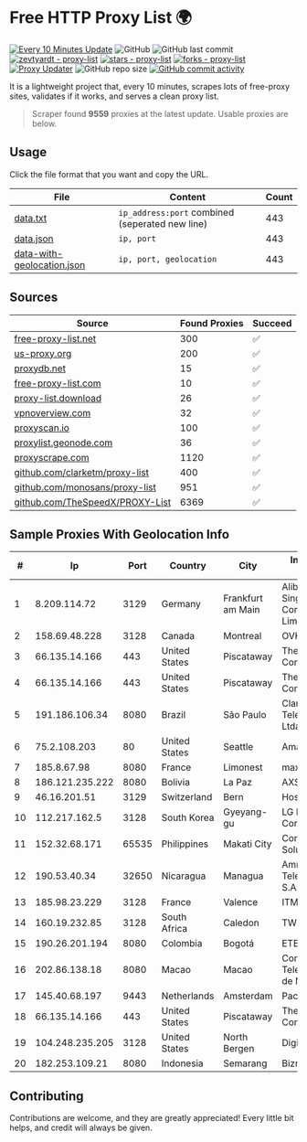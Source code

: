 
# Free HTTP Proxy List 🌍

[![Every 10 Minutes Update](https://github.com/mertguvencli/http-proxy-list/actions/workflows/main.yml/badge.svg?branch=main)](https://github.com/mertguvencli/http-proxy-list/actions/workflows/main.yml)
![GitHub](https://img.shields.io/github/license/mertguvencli/http-proxy-list)
![GitHub last commit](https://img.shields.io/github/last-commit/mertguvencli/http-proxy-list)
[![zevtyardt - proxy-list](https://img.shields.io/static/v1?label=zevtyardt&message=proxy-list&color=blue&logo=github)](https://github.com/zevtyardt/proxy-list "Go to GitHub repo")
[![stars - proxy-list](https://img.shields.io/github/stars/zevtyardt/proxy-list?style=social)](https://github.com/zevtyardt/proxy-list)
[![forks - proxy-list](https://img.shields.io/github/forks/zevtyardt/proxy-list?style=social)](https://github.com/zevtyardt/proxy-list)
[![Proxy Updater](https://github.com/zevtyardt/proxy-list/workflows/Proxy%20Updater/badge.svg)](https://github.com/zevtyardt/proxy-list/actions?query=workflow:"Proxy+Updater")
![GitHub repo size](https://img.shields.io/github/repo-size/zevtyardt/proxy-list)
[![GitHub commit activity](https://img.shields.io/github/commit-activity/m/zevtyardt/proxy-list?logo=commits)](https://github.com/zevtyardt/proxy-list/commits/main)

It is a lightweight project that, every 10 minutes, scrapes lots of free-proxy sites, validates if it works, and serves a clean proxy list.

> Scraper found **9559** proxies at the latest update. Usable proxies are below.

## Usage

Click the file format that you want and copy the URL.

|File|Content|Count|
|----|-------|-----|
|[data.txt](https://raw.githubusercontent.com/mertguvencli/http-proxy-list/main/proxy-list/data.txt)|`ip_address:port` combined (seperated new line)|443|
|[data.json](https://raw.githubusercontent.com/mertguvencli/http-proxy-list/main/proxy-list/data.json)|`ip, port`|443|
|[data-with-geolocation.json](https://raw.githubusercontent.com/mertguvencli/http-proxy-list/main/proxy-list/data-with-geolocation.json)|`ip, port, geolocation`|443|

## Sources

|Source|Found Proxies|Succeed|
|------|-------------|-------|
|[free-proxy-list.net](https://free-proxy-list.net)|300|✅|
|[us-proxy.org](https://www.us-proxy.org)|200|✅|
|[proxydb.net](http://proxydb.net)|15|✅|
|[free-proxy-list.com](https://free-proxy-list.com/?page=&port=&type%5B%5D=http&type%5B%5D=https&up_time=0&search=Search)|10|✅|
|[proxy-list.download](https://www.proxy-list.download/HTTP)|26|✅|
|[vpnoverview.com](https://vpnoverview.com/privacy/anonymous-browsing/free-proxy-servers)|32|✅|
|[proxyscan.io](https://www.proxyscan.io)|100|✅|
|[proxylist.geonode.com](https://proxylist.geonode.com/api/proxy-list?limit=300&page=1&sort_by=lastChecked&sort_type=desc&protocols=http,https)|36|✅|
|[proxyscrape.com](https://api.proxyscrape.com/v2/?request=displayproxies&protocol=http&timeout=10000&country=all&ssl=all&anonymity=all)|1120|✅|
|[github.com/clarketm/proxy-list](https://raw.githubusercontent.com/clarketm/proxy-list/master/proxy-list-raw.txt)|400|✅|
|[github.com/monosans/proxy-list](https://raw.githubusercontent.com/monosans/proxy-list/main/proxies/http.txt)|951|✅|
|[github.com/TheSpeedX/PROXY-List](https://raw.githubusercontent.com/TheSpeedX/PROXY-List/master/http.txt)|6369|✅|


## Sample Proxies With Geolocation Info

|#|Ip|Port|Country|City|Internet Service Provider|
|-|--|----|-------|----|-------------------------|
|1|8.209.114.72|3129|Germany|Frankfurt am Main|Alibaba.com Singapore E-Commerce Private Limited|
|2|158.69.48.228|3128|Canada|Montreal|OVH SAS|
|3|66.135.14.166|443|United States|Piscataway|The Constant Company, LLC|
|4|66.135.14.166|443|United States|Piscataway|The Constant Company, LLC|
|5|191.186.106.34|8080|Brazil|São Paulo|Claro NXT Telecomunicacoes Ltda|
|6|75.2.108.203|80|United States|Seattle|Amazon.com, Inc.|
|7|185.8.67.98|8080|France|Limonest|maxnod|
|8|186.121.235.222|8080|Bolivia|La Paz|AXS Bolivia S. A.|
|9|46.16.201.51|3129|Switzerland|Bern|Hosteur SA|
|10|112.217.162.5|3128|South Korea|Gyeyang-gu|LG DACOM Corporation|
|11|152.32.68.171|65535|Philippines|Makati City|Converge ICT Solution Inc|
|12|190.53.40.34|32650|Nicaragua|Managua|Amnet Telecomunicaciones S.A.|
|13|185.98.23.229|3128|France|Valence|ITMETRIX|
|14|160.19.232.85|3128|South Africa|Caledon|TWK-COMM|
|15|190.26.201.194|8080|Colombia|Bogotá|ETB - Colombia|
|16|202.86.138.18|8080|Macao|Macao|Companhia de Telecomunicacoes de Macau|
|17|145.40.68.197|9443|Netherlands|Amsterdam|Packet Host, Inc.|
|18|66.135.14.166|443|United States|Piscataway|The Constant Company, LLC|
|19|104.248.235.205|3128|United States|North Bergen|DigitalOcean, LLC|
|20|182.253.109.21|8080|Indonesia|Semarang|Biznet Metronet|



## Contributing

Contributions are welcome, and they are greatly appreciated! Every
little bit helps, and credit will always be given.

